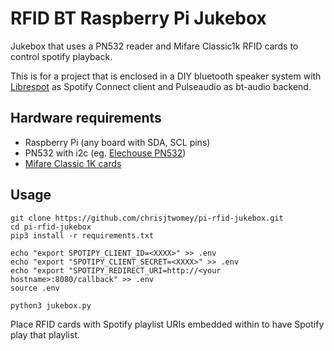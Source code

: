 # RFID BT Raspberry Pi Jukebox

Jukebox that uses a PN532 reader and Mifare Classic1k RFID cards to control spotify playback.

This is for a project that is enclosed in a DIY bluetooth speaker system with [Librespot](https://github.com/librespot-org/librespot) as Spotify Connect client and Pulseaudio as bt-audio backend.

## Hardware requirements

- Raspberry Pi (any board with SDA, SCL pins)
- PN532 with i2c (eg. [Elechouse PN532](https://www.elechouse.com/product/pn532-nfc-rfid-module-v4/))
- [Mifare Classic 1K cards](https://shop.pimoroni.com/products/rfid-card-10-pcs)


## Usage

```
git clone https://github.com/chrisjtwomey/pi-rfid-jukebox.git
cd pi-rfid-jukebox
pip3 install -r requirements.txt

echo "export SPOTIPY_CLIENT_ID=<XXXX>" >> .env
echo "export "SPOTIPY_CLIENT_SECRET=<XXXX>" >> .env
echo "export "SPOTIPY_REDIRECT_URI=http://<your hostname>:8080/callback" >> .env
source .env

python3 jukebox.py
```

Place RFID cards with Spotify playlist URIs embedded within to have Spotify play that playlist.